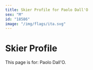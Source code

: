 ```yaml
---
title: Skier Profile for Paolo Dall'O
sex: "M"
id: "18586"
image: "/img/flags/ita.svg" 
---
```


# Skier Profile

This page is for: Paolo Dall'O.
    